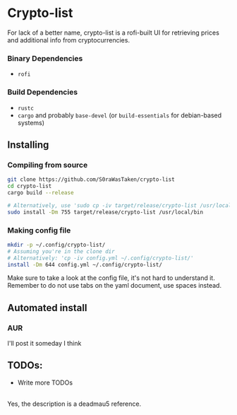 # Crypto-list
For lack of a better name, crypto-list is a rofi-built UI for retrieving prices and additional info from cryptocurrencies.<br>

### Binary Dependencies
- `rofi`
### Build Dependencies
- `rustc`
- `cargo`
and probably `base-devel` (or `build-essentials` for debian-based systems)

## Installing
### Compiling from source
```bash
git clone https://github.com/S0raWasTaken/crypto-list
cd crypto-list
cargo build --release

# Alternatively, use 'sudo cp -iv target/release/crypto-list /usr/local/bin'
sudo install -Dm 755 target/release/crypto-list /usr/local/bin
```
### Making config file
```bash
mkdir -p ~/.config/crypto-list/
# Assuming you're in the clone dir
# Alternatively: 'cp -iv config.yml ~/.config/crypto-list/'
install -Dm 644 config.yml ~/.config/crypto-list/
```
Make sure to take a look at the config file, it's not hard to understand it.<br>
Remember to do not use tabs on the yaml document, use spaces instead.

## Automated install
### AUR
I'll post it someday I think

## TODOs:
- Write more TODOs
<br>
Yes, the description is a deadmau5 reference.
